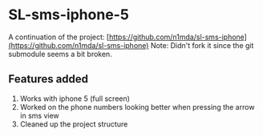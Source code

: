 # SL-sms-iphone-5
A continuation of the project: [https://github.com/n1mda/sl-sms-iphone](https://github.com/n1mda/sl-sms-iphone)
Note: Didn't fork it since the git submodule seems a bit broken.

## Features added
1.  Works with iphone 5 (full screen)
2.  Worked on the phone numbers looking better when pressing the arrow in sms view
3.  Cleaned up the project structure

